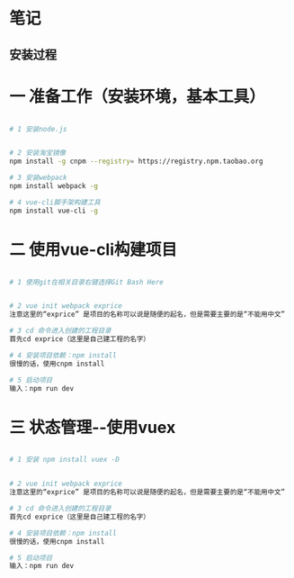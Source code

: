 # 笔记

## 安装过程

# 一 准备工作（安装环境，基本工具）

```bash

# 1 安装node.js


# 2 安装淘宝镜像
npm install -g cnpm --registry= https://registry.npm.taobao.org

# 3 安装webpack
npm install webpack -g

# 4 vue-cli脚手架构建工具
npm install vue-cli -g

```

# 二 使用vue-cli构建项目

```bash

# 1 使用git在相关目录右键选择Git Bash Here


# 2 vue init webpack exprice
注意这里的“exprice” 是项目的名称可以说是随便的起名，但是需要主要的是“不能用中文”

# 3 cd 命令进入创建的工程目录
首先cd exprice（这里是自己建工程的名字）

# 4 安装项目依赖：npm install
很慢的话，使用cnpm install

# 5 启动项目
输入：npm run dev

```

# 三 状态管理--使用vuex

```bash

# 1 安装 npm install vuex -D


# 2 vue init webpack exprice
注意这里的“exprice” 是项目的名称可以说是随便的起名，但是需要主要的是“不能用中文”

# 3 cd 命令进入创建的工程目录
首先cd exprice（这里是自己建工程的名字）

# 4 安装项目依赖：npm install
很慢的话，使用cnpm install

# 5 启动项目
输入：npm run dev

```



